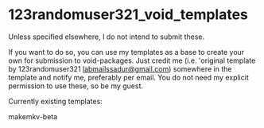 # 123randomuser321_void_templates
Unless specified elsewhere, I do not intend to submit these.

If you want to do so, you can use my templates as a base to create your own for submission to void-packages.
Just credit me (i.e. 'original template by 123randomuser321 <labmailssadur@gmail.com>) somewhere in the template and notify me, preferably per email. You do not need my explicit permission to use these, so be my guest.

Currently existing templates:

makemkv-beta
